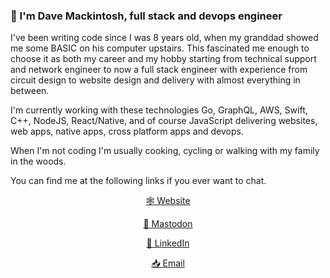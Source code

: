 ### 👋 I'm Dave Mackintosh, full stack and devops engineer

I've been writing code since I was 8 years old, when my granddad showed me some BASIC on his computer upstairs. This fascinated me enough to choose it as both my career and my hobby starting from technical support and network engineer to now a full stack engineer with experience from circuit design to website design and delivery with almost everything in between.

I'm currently working with these technologies Go, GraphQL, AWS, Swift, C++, NodeJS, React/Native, and of course JavaScript delivering websites, web apps, native apps, cross platform apps and devops.

When I'm not coding I'm usually cooking, cycling or walking with my family in the woods.

You can find me at the following links if you ever want to chat.

<p align="center">
    <a target="_blank" title="Dave Mackintosh - Full stack developer" href="https://dav3.co">🕸 Website</a>
</p>
<p align="center">
    <a rel="me" href="https://fosstodon.org/@davemackintosh">🐘 Mastodon</a>
</p>
<p align="center">
    <a target="_blank" title="Dave Mackintosh LinkedIn" href="https://www.linkedin.com/in/dav3">💼 LinkedIn</a>
</p>
<p align="center">
    <a target="_blank" title="Dave Mackintosh Email" href="mailto: me+github@davemackintosh.co.uk">📥 Email</a>  
</p>
